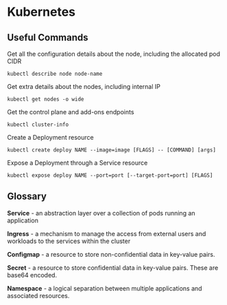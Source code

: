 # Kubernetes

## Useful Commands

Get all the configuration details about the node, including the allocated pod CIDR

```
kubectl describe node node-name
```

Get extra details about the nodes, including internal IP

```
kubectl get nodes -o wide
```

Get the control plane and add-ons endpoints

```
kubectl cluster-info
```

Create a Deployment resource

```
kubectl create deploy NAME --image=image [FLAGS] -- [COMMAND] [args]
```

Expose a Deployment through a Service resource&#x20;

```
kubectl expose deploy NAME --port=port [--target-port=port] [FLAGS]
```

## Glossary

**Service** - an abstraction layer over a collection of pods running an application

**Ingress** - a mechanism to manage the access from external users and workloads to the services within the cluster

**Configmap** - a resource to store non-confidential data in key-value pairs.

**Secret** - a resource to store confidential data in key-value pairs. These are base64 encoded.

**Namespace** - a logical separation between multiple applications and associated resources.
